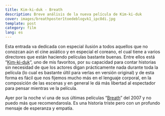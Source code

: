 ```yaml
---
title: Kim-ki-duk - Breath
description: Breve análisis de la nueva película de Kim-ki-duk
cover: images/breathposter1toedeblogvk1_ipc8di.jpg
template: post
category: film
lang: es
---
```


Esta entrada va dedicada con especial ilusión a todos aquellos que no conozcan aún el cine asiático y en especial el coreano, el cual tiene a varios directores que están haciendo películas bastante buenas. Entre ellos está “[Kim-ki-duk](http://es.wikipedia.org/wiki/Kim_Ki-duk)“, uno de mis favoritos, por su capacidad para contar historias sin necesidad de que los actores digan prácticamente nada durante toda la película (lo cual es bastante últil para verlas en versión original) y de esta forma es fácil que nos fijemos mucho más en el lenguaje corporal, en la composición de las escenas y en general le dá más libertad al espectador para pensar mientras ve la película.

Ayer por la noche ví una de sus últimas películas “[Breath](http://www.youtube.com/watch?v=-rW7AlCH1L4)” del 2007 y no puedo más que recomendarosla. Es una historia triste pero con un profundo mensaje de esperanza y empatía.
